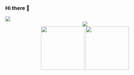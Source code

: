 ### Hi there 👋


<!--
**likole/likole** is a ✨ _special_ ✨ repository because its `README.md` (this file) appears on your GitHub profile.

Here are some ideas to get you started:

- 🔭 I’m currently working on ...
- 🌱 I’m currently learning ...
- 👯 I’m looking to collaborate on ...
- 🤔 I’m looking for help with ...
- 💬 Ask me about ...
- 📫 How to reach me: ...
- 😄 Pronouns: ...
- ⚡ Fun fact: ...
-->

<div align="left">
 <img src="https://visitor-badge.glitch.me/badge?page_id=likole.likole&left_color=green&right_color=red">
</div>

<div align="center">
  <img src="https://github-profile-trophy.vercel.app/?username=likole&theme=onedark&row=1&column=6&no-frame=true&no-bg=true">
</div>

<div align="center">
  <img height="137px" src="https://github-readme-stats.vercel.app/api?username=likole&hide_title=true&show_icons=true&count_private=true&line_height=21&icon_color=CE1D2D&text_color=718096" />
  <img height="137px" src="https://github-readme-stats.vercel.app/api/top-langs/?username=likole&hide_title=true&layout=compact&langs_count=6&hide=javascript,html,css,coffeescript,scss" />
</div>
